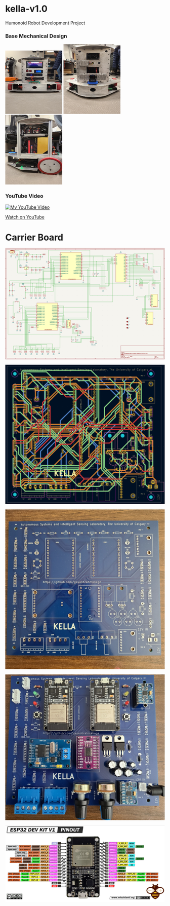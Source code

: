 # kella-v1.0
 Humonoid Robot Development Project

 ### Base Mechanical Design
 
 <img src="photos/image.png" alt="Example Image" width="180" height="200">
 <img src="photos/image2.png" alt="Example Image" width="180" height="220">
 <img src="photos/image4.png" alt="Example Image" width="180" height="220">
   
 ### YouTube Video

[![My YouTube Video](http://img.youtube.com/vi/laG0K3bYE8s/0.jpg)](https://www.youtube.com/watch?v=laG0K3bYE8s)

[Watch on YouTube](https://www.youtube.com/watch?v=laG0K3bYE8s)

# Carrier Board 

![Circuit](KELLAPCB/ESP32KiCAD/Circuit.PNG)

![PCB](KELLAPCB/ESP32KiCAD/PCB.PNG)

![PCB](KELLAPCB/ESP32KiCAD/PCB_Printed.jpg) 

![PCB](KELLAPCB/ESP32KiCAD/Soldered.jpg) 

![MSP32](KELLAPCB/ESP32KiCAD/esp32.PNG)


